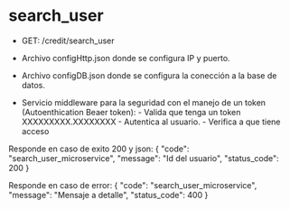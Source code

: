 # search_user

- GET:  /credit/search_user
- Archivo configHttp.json donde se configura IP y puerto.
- Archivo configDB.json donde se configura la conección a la base de datos.
		
- Servicio middleware para la seguridad con el manejo de un token (Autoenthication Beaer token):
		- Valida que tenga un token XXXXXXXXX.XXXXXXXX 
		- Autentica al usuario.
		- Verifica a que tiene acceso
		
Responde en caso de exito 200 y json: 
{ 
  "code": "search_user_microservice", 
  "message": "Id del usuario", "status_code": 200 }

Responde en caso de error: 
{ 
  "code": "search_user_microservice", 
  "message": "Mensaje a detalle", 
  "status_code": 400 
}
